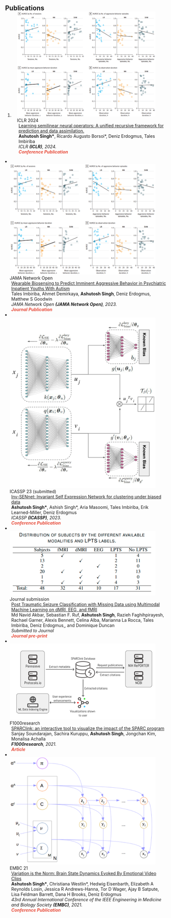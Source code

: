 <h2 id="publications" style="margin: 2px 0px -15px;">Publications</h2>

<div class="publications">
<ol class="bibliography">


<li>
<div class="pub-row">

  <div class="col-sm-3 abbr" style="position: relative;padding-right: 15px;padding-left: 15px;">
    <img src="assets/img/autism_JAMA.png" class="teaser img-fluid z-depth-1">
    <abbr class="badge">ICLR 2024</abbr>
  </div>

  <div class="col-sm-9" style="position: relative;width: 100%;padding-right: 15px;padding-left: 20px;">
    <div class="title"><a href="https://openreview.net/forum?id=ZMv6zKYYUs&invitationId=ICLR.cc/2024/Conference/Submission7952/"> Learning semilinear neural operators: A unified recursive framework for prediction and data assimilation.</a></div>
    <div class="author"><strong>Ashutosh Singh*</strong>, Ricardo Augusto Borsoi*, Deniz Erdogmus, Tales Imbiriba</div>
    <div class="periodical"><em> ICLR <strong>(ICLR)</strong>, 2024.</em></div>
      <strong><i style="color:#e74d3c">Conference Publication</i></strong>
    </div>
  </div>
</div>
</li>


<li>
<div class="pub-row">

  <div class="col-sm-3 abbr" style="position: relative;padding-right: 15px;padding-left: 15px;">
    <img src="assets/img/autism_JAMA.png" class="teaser img-fluid z-depth-1">
    <abbr class="badge">JAMA Network Open</abbr>
  </div>

  <div class="col-sm-9" style="position: relative;width: 100%;padding-right: 15px;padding-left: 20px;">
    <div class="title"><a href="https://jamanetwork.com/journals/jamanetworkopen/article-abstract/2813185">Wearable Biosensing to Predict Imminent Aggressive Behavior in Psychiatric Inpatient Youths With Autism</a></div>
    <div class="author">Tales Imbiriba, Ahmet Demirkaya, <strong>Ashutosh Singh</strong>, Deniz Erdogmus, Matthew S Goodwin</div>
    <div class="periodical"><em> JAMA Network Open <strong>(JAMA Network Open)</strong>, 2023.</em></div>
    <div class="links">
      <a href="https://arxiv.org/pdf/2211.06780.pdf" class="btn btn-sm z-depth-0" role="button" target="_blank" style="font-size:12px;"></a>
      <strong><i style="color:#e74d3c">Journal Publication</i></strong>
    </div>
  </div>
</div>
</li>


<li>
<div class="pub-row">

  <div class="col-sm-3 abbr" style="position: relative;padding-right: 15px;padding-left: 15px;">
    <img src="assets/img/Screenshot from 2023-01-13 13-39-00.png" class="teaser img-fluid z-depth-1">
    <abbr class="badge">ICASSP 23 (submitted)</abbr>
  </div>

  <div class="col-sm-9" style="position: relative;width: 100%;padding-right: 15px;padding-left: 20px;">
    <div class="title"><a href="https://arxiv.org/pdf/2211.06780.pdf"> Inv-SENnet: Invariant Self Expression Network for clustering under biased data</a></div>
    <div class="author"><strong>Ashutosh Singh*</strong>, Ashish Singh*, Aria Masoomi, Tales Imbiriba, Erik Learned-Miller, Deniz Erdogmus</div>
    <div class="periodical"><em> ICASSP <strong>(ICASSP)</strong>, 2023.</em></div>
    <div class="links">
      <a href="https://arxiv.org/pdf/2211.06780.pdf" class="btn btn-sm z-depth-0" role="button" target="_blank" style="font-size:12px;"></a>
      <strong><i style="color:#e74d3c">Conference Publication</i></strong>
    </div>
  </div>
</div>
</li>
    

<li>
<div class="pub-row">

  <div class="col-sm-3 abbr" style="position: relative;padding-right: 15px;padding-left: 15px;">
    <img src="assets/img/Screenshot from 2023-01-13 13-22-25.png" class="teaser img-fluid z-depth-1">
    <abbr class="badge">Journal submission</abbr>
  </div>

  <div class="col-sm-9" style="position: relative;width: 100%;padding-right: 15px;padding-left: 20px;">
    <div class="title"><a href="https://www.medrxiv.org/content/10.1101/2022.10.22.22281402v1.full.pdf"> Post Traumatic Seizure Classification with Missing Data using Multimodal Machine Learning on dMRI, EEG, and fMRI</a></div>
    <div class="author">Md Navid Akbar, Sebastian F. Ruf, <strong>Ashutosh Singh</strong>, Razieh Faghihpirayesh, Rachael Garner, Alexis
Bennett, Celina Alba, Marianna La Rocca, Tales Imbiriba, Deniz Erdogmus¸, and Dominique Duncan</div>
    <div class="periodical"><em> Submitted to Journal</em></div>
    <div class="links">
      <a href="https://www.medrxiv.org/content/10.1101/2022.10.22.22281402v1.full.pdf" class="btn btn-sm z-depth-0" role="button" target="_blank" style="font-size:12px;"></a>
      <strong><i style="color:#e74d3c">Journal pre-print</i></strong>
    </div>
  </div>
</div>
</li>
    
<li>
<div class="pub-row">

  <div class="col-sm-3 abbr" style="position: relative;padding-right: 15px;padding-left: 15px;">
    <img src="assets/img/Screenshot from 2023-01-12 06-13-59.png" class="teaser img-fluid z-depth-1">
    <abbr class="badge">F1000research</abbr>
  </div>

  <div class="col-sm-9" style="position: relative;width: 100%;padding-right: 15px;padding-left: 20px;">
    <div class="title"><a href="https://www.biorxiv.org/content/10.1101/2021.10.22.465507v1.full.pdf">SPARClink: an interactive tool to visualize the impact of the SPARC program</a></div>
    <div class="author">Sanjay Soundarajan, Sachira Kuruppu, <strong>Ashutosh Singh</strong>, Jongchan Kim, Monalisa Achalla
</div>
    <div class="periodical"><em><strong>F1000research</strong>, 2021.</em></div>
    <div class="links">
      <a href="https://fairdataihub.org/sparclink" class="btn btn-sm z-depth-0" role="button" target="_blank" style="font-size:12px;"></a>
      <strong><i style="color:#e74d3c">Article</i></strong>
    </div>
  </div>
</div>
</li>
<li>
<div class="pub-row">

  <div class="col-sm-3 abbr" style="position: relative;padding-right: 15px;padding-left: 15px;">
    <img src="assets/img/Screenshot from 2023-01-12 05-51-20.png" class="teaser img-fluid z-depth-1">
    <abbr class="badge">EMBC 21</abbr>
  </div>

  <div class="col-sm-9" style="position: relative;width: 100%;padding-right: 15px;padding-left: 20px;">
    <div class="title"><a href="https://arxiv.org/pdf/2110.12392.pdf">Variation is the Norm: Brain State Dynamics Evoked By Emotional Video Clips</a></div>
    <div class="author"><strong>Ashutosh Singh*</strong>, Christiana Westlin*, Hedwig Eisenbarth, Elizabeth A Reynolds Losin, Jessica R Andrews-Hanna, Tor D Wager, Ajay B Satpute, Lisa Feldman Barrett, Dana H Brooks, Deniz Erdogmus</div>
    <div class="periodical"><em>43rd Annual International Conference of the IEEE Engineering in Medicine and Biology Society <strong>(EMBC)</strong>, 2021.</em></div>
    <div class="links">
      <a href="https://ieeexplore.ieee.org/stamp/stamp.jsp?tp=&arnumber=9630852" class="btn btn-sm z-depth-0" role="button" target="_blank" style="font-size:12px;"></a>
      <strong><i style="color:#e74d3c">Conference Publication</i></strong>
    </div>
  </div>
</div>
</li>
  
<br>

</ol>
</div>
